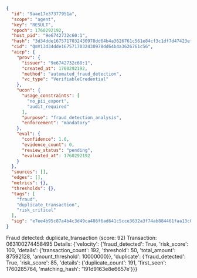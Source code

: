 ```json
{
  "id": "9aae17e37377951a",
  "scope": "agent",
  "key": "RESULT",
  "epoch": 1760292192,
  "host_pid": "9e6742732c60:1",
  "hash": "3d34dde1675717032430978dd64b4a3626761c561e84cf3c1df7d47423ef4207",
  "cid": "QmV13d34dde1675717032430978dd64b4a3626761c56",
  "aicp": {
    "prov": {
      "issuer": "9e6742732c60:1",
      "created_at": 1760292192,
      "method": "automated_fraud_detection",
      "vc_type": "VerifiableCredential"
    },
    "ucon": {
      "usage_constraints": [
        "no_pii_export",
        "audit_required"
      ],
      "purpose": "fraud_detection_analysis",
      "enforcement": "mandatory"
    },
    "eval": {
      "confidence": 1.0,
      "evidence_count": 0,
      "review_status": "pending",
      "evaluated_at": 1760292192
    }
  },
  "sources": [],
  "edges": [],
  "metrics": {},
  "thresholds": {},
  "tags": [
    "fraud",
    "duplicate_transaction",
    "risk_critical"
  ],
  "sig": "e7ee4b95c87a4b4c3d49ca486f6ad641c5cce3632a3f74ab884461faa13c0915"
}
```

Fraud detected: duplicate_transaction (score: 92)
Transaction: 063100274458495
Details: {'velocity': {'fraud_detected': True, 'risk_score': 100, 'details': {'transaction_count': 192, 'threshold': 50, 'total_amount': 87592128, 'amount_threshold': 10000000}}, 'duplicate': {'fraud_detected': True, 'risk_score': 85, 'details': {'duplicate_count': 191, 'first_seen': 1760285764, 'matching_hash': '191d9163e8e6657e'}}}